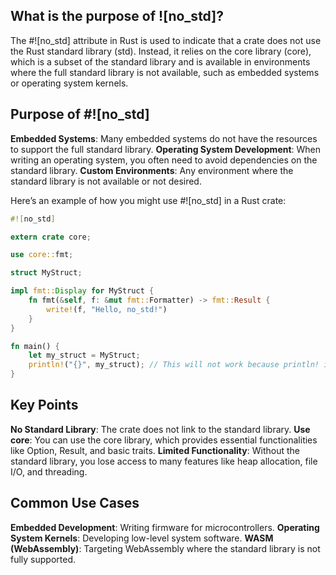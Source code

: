 ## What is the purpose of ![no_std]?

The #![no_std] attribute in Rust is used to indicate that a crate does not use the Rust standard library (std). Instead, it relies on the core library (core), which is a subset of the standard library and is available in environments where the full standard library is not available, such as embedded systems or operating system kernels.

## Purpose of #![no_std]

**Embedded Systems**: Many embedded systems do not have the resources to support the full standard library.
**Operating System Development**: When writing an operating system, you often need to avoid dependencies on the standard library.
**Custom Environments**: Any environment where the standard library is not available or not desired.

Here’s an example of how you might use #![no_std] in a Rust crate:

```rust
#![no_std]

extern crate core;

use core::fmt;

struct MyStruct;

impl fmt::Display for MyStruct {
    fn fmt(&self, f: &mut fmt::Formatter) -> fmt::Result {
        write!(f, "Hello, no_std!")
    }
}

fn main() {
    let my_struct = MyStruct;
    println!("{}", my_struct); // This will not work because println! is part of std
}
```

## Key Points

**No Standard Library**: The crate does not link to the standard library.
**Use core**: You can use the core library, which provides essential functionalities like Option, Result, and basic traits.
**Limited Functionality**: Without the standard library, you lose access to many features like heap allocation, file I/O, and threading.

## Common Use Cases

**Embedded Development**: Writing firmware for microcontrollers.
**Operating System Kernels**: Developing low-level system software.
**WASM (WebAssembly)**: Targeting WebAssembly where the standard library is not fully supported.